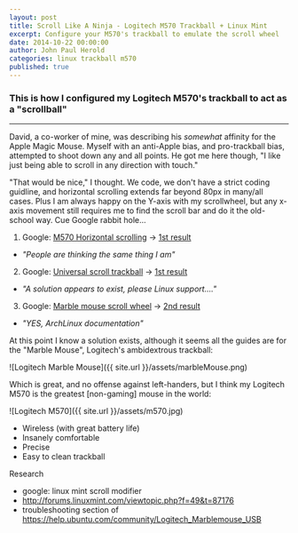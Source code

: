 ```yaml
---
layout: post
title: Scroll Like A Ninja - Logitech M570 Trackball + Linux Mint
excerpt: Configure your M570's trackball to emulate the scroll wheel
date: 2014-10-22 00:00:00 
author: John Paul Herold
categories: linux trackball m570
published: true
---
```

### This is how I configured my Logitech M570's trackball to act as a "scrollball"
***
David, a co-worker of mine, was describing his *somewhat* affinity for the Apple Magic Mouse. Myself with an anti-Apple bias, and pro-trackball bias, attempted to shoot down any and all points. He got me here though, "I like just being able to scroll in any direction with touch." 

"That would be nice," I thought. We code, we don't have a strict coding guidline, and horizontal scrolling extends far beyond 80px in many/all cases. Plus I am always happy on the Y-axis with my scrollwheel, but any x-axis movement still requires me to find the scroll bar and do it the old-school way. Cue Google rabbit hole...

1. Google: [M570 Horizontal scrolling](https://www.google.com/webhp?sourceid=chrome-instant&ion=1&espv=2&es_th=1&ie=UTF-8#q=m570%20horizontal%20scrolling&qscrl=1) -> [1st result](http://forums.logitech.com/t5/Mice-and-Pointing-Devices/M570-Horizontal-Scrolling/td-p/656358)
  * _"People are thinking the same thing I am"_
2. Google: [Universal scroll trackball](https://www.google.com/webhp?sourceid=chrome-instant&ion=1&espv=2&es_th=1&ie=UTF-8#qscrl=1&q=universal+scroll+trackball) -> [1st result](http://forums.logitech.com/t5/Mice-and-Pointing-Devices/universal-scroll-on-marble-mouse/td-p/161730)
  * _"A solution appears to exist, please Linux support...."_
3. Google: [Marble mouse scroll wheel](https://www.google.com/search?q=Marble+Mouse+Scroll+Wheel&oq=Marble+Mouse+Scroll+Wheel&aqs=chrome..69i57j69i60&sourceid=chrome&es_sm=93&ie=UTF-8&qscrl=1) -> [2nd result](https://wiki.archlinux.org/index.php/Logitech_Marble_Mouse)
  * _"YES, ArchLinux documentation"_

At this point I know a solution exists, although it seems all the guides are for the "Marble Mouse", Logitech's ambidextrous trackball:

![Logitech Marble Mouse]({{ site.url }}/assets/marbleMouse.png)

Which is great, and no offense against left-handers, but I think my Logitech M570 is the greatest [non-gaming] mouse in the world:

![Logitech M570]({{ site.url }}/assets/m570.jpg)

- Wireless (with great battery life)
- Insanely comfortable 
- Precise
- Easy to clean trackball 


Research
- google: linux mint scroll modifier
- http://forums.linuxmint.com/viewtopic.php?f=49&t=87176
- troubleshooting section of https://help.ubuntu.com/community/Logitech_Marblemouse_USB